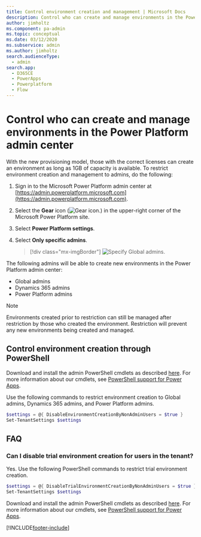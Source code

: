 ```yaml
---
title: Control environment creation and management | Microsoft Docs
description: Control who can create and manage environments in the Power Platform admin center.
author: jimholtz
ms.component: pa-admin
ms.topic: conceptual
ms.date: 03/12/2020
ms.subservice: admin
ms.author: jimholtz
search.audienceType: 
  - admin
search.app:
  - D365CE
  - PowerApps
  - Powerplatform
  - Flow
---
```


# Control who can create and manage environments in the Power Platform admin center 

With the new provisioning model, those with the correct licenses can create an environment as long as 1GB of capacity is available. To restrict environment creation and management to admins, do the following:

1. Sign in to the Microsoft Power Platform admin center at [https://admin.powerplatform.microsoft.com](https://admin.powerplatform.microsoft.com).
2. Select the **Gear** icon (![Gear icon.](media/selection-rule-gear-button.png)) in the upper-right corner of the Microsoft Power Platform site.
3. Select **Power Platform settings**. 
4. Select **Only specific admins**.

   > [!div class="mx-imgBorder"] 
   > ![Specify Global admins.](./media/governance-setting.png "Specify Global admins")

The following admins will be able to create new environments in the Power Platform admin center:

- Global admins
- Dynamics 365 admins
- Power Platform admins

> [!NOTE]
> Environments created prior to restriction can still be managed after restriction by those who created the environment. Restriction will prevent any new environments being created and managed. 

## Control environment creation through PowerShell

Download and install the admin PowerShell cmdlets as described [here](https://www.powershellgallery.com/packages/Microsoft.PowerApps.Administration.PowerShell/2.0.1). For more information about our cmdlets, see [PowerShell support for Power Apps](powerapps-powershell.md).

Use the following commands to restrict environment creation to Global admins, Dynamics 365 admins, and Power Platform admins. 

```powershell
$settings = @{ DisableEnvironmentCreationByNonAdminUsers = $true }
Set-TenantSettings $settings
```

## FAQ

### Can I disable trial environment creation for users in the tenant?
Yes. Use the following PowerShell commands to restrict trial environment creation.

```powershell
$settings = @{ DisableTrialEnvironmentCreationByNonAdminUsers = $true }
Set-TenantSettings $settings
```

Download and install the admin PowerShell cmdlets as described [here](https://www.powershellgallery.com/packages/Microsoft.PowerApps.Administration.PowerShell/2.0.1). For more information about our cmdlets, see [PowerShell support for Power Apps](powerapps-powershell.md).




[!INCLUDE[footer-include](../includes/footer-banner.md)]